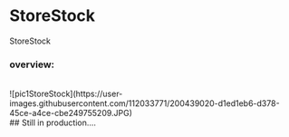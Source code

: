 # StoreStock
StoreStock
<br/>
### overview:
<br/>
![pic1StoreStock](https://user-images.githubusercontent.com/112033771/200439020-d1ed1eb6-d378-45ce-a4ce-cbe249755209.JPG)
<br/>
## Still in production....
